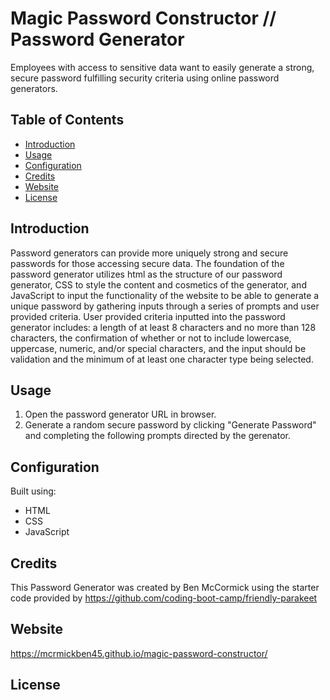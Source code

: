 # Magic Password Constructor // Password Generator

Employees with access to sensitive data want to easily generate a strong, secure password fulfilling security criteria using online password generators.

## Table of Contents

- [Introduction](#introduction)
- [Usage](#usage)
- [Configuration](#configuration)
- [Credits](#credits)
- [Website](#website)
- [License](#license)

## Introduction

Password generators can provide more uniquely strong and secure passwords for those accessing secure data. The foundation of the password generator utilizes html as the structure of our password generator, CSS to style the content and cosmetics of the generator, and JavaScript to input the functionality of the website to be able to generate a unique password by gathering inputs through a series of prompts and user provided criteria. User provided criteria inputted into the password generator includes: a length of at least 8 characters and no more than 128 characters, the confirmation of whether or not to include lowercase, uppercase, numeric, and/or special characters, and the input should be validation and the minimum of at least one character type being selected. 

## Usage
1. Open the password generator URL in browser.
2. Generate a random secure password by clicking "Generate Password" and completing the following prompts directed by the gerenator.

## Configuration
Built using:
- HTML
- CSS
- JavaScript

## Credits 

This Password Generator was created by Ben McCormick using the starter code provided by https://github.com/coding-boot-camp/friendly-parakeet

## Website
https://mcrmickben45.github.io/magic-password-constructor/ 

## License